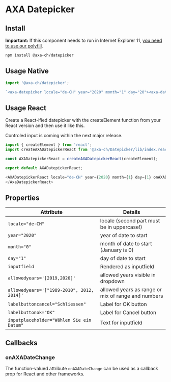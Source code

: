 # AXA Datepicker

## Install

**Important:** If this component needs to run in Internet Explorer 11, [you need to use our polyfill](https://github.com/axa-ch/patterns-library/tree/develop/src/components/05-utils/polyfill).

```bash
npm install @axa-ch/datepicker
```

## Usage Native

```js
import '@axa-ch/datepicker';

`<axa-datepicker locale="de-CH" year="2020" month="1" day="20"><axa-datepicker>`;
```

## Usage React

Create a React-ified datepicker with the createElement function from your React version and then use it like this.

Controled input is coming within the next major release.

```js
import { createElement } from 'react';
import createAXADatepickerReact from '@axa-ch/Datepicker/lib/index.react';

const AXADatepickerReact = createAXADatepickerReact(createElement);

export default AXADatepickerReact;
```

```js
<AXADatepickerReact locale="de-CH" year={2020} month={1} day={1} onAXADateChange={date => console.log(`date changed ${date}`)}>
</AxaDatepickerReact>
```

## Properties

| Attribute                                  | Details                                            |
| ------------------------------------------ | -------------------------------------------------- |
| `locale="de-CH"`                           | locale (second part must be in uppercase!)         |
| `year="2020"`                              | year of date to start                              |
| `month="0"`                                | month of date to start (January is 0)              |
| `day="1"`                                  | day of date to start                               |
| `inputfield`                               | Rendered as inputfield                             |
| `allowedyears='[2019,2020]'`               | allowed years visible in dropdown                  |
| `allowedyears='["1989-2010", 2012, 2014]'` | allowed years as range or mix of range and numbers |
| `labelbuttoncancel="Schliessen"`           | Label for OK button                                |
| `labelbuttonok="OK"`                       | Label for Cancel button                            |
| `inputplaceholder="Wählen Sie ein Datum"`  | Text for inputfield                                |

## Callbacks

### onAXADateChange

The function-valued attribute `onAXADateChange` can be used as a callback prop for React and other frameworks.

